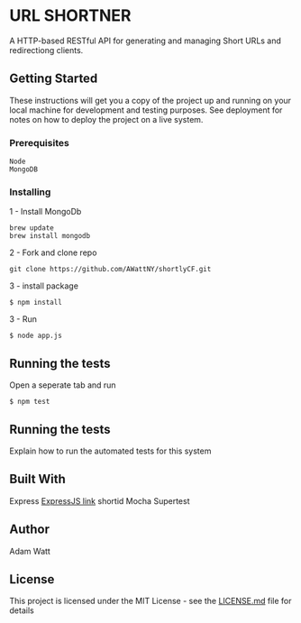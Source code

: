 # URL SHORTNER

A HTTP-based RESTful API for generating and managing Short URLs and redirectiong clients.

## Getting Started

These instructions will get you a copy of the project up and running on your local machine for development and testing purposes. See deployment for notes on how to deploy the project on a live system.

### Prerequisites



```
Node
MongoDB
```

### Installing

1 - Install MongoDb
```
brew update
brew install mongodb
```
2 - Fork and clone repo
```
git clone https://github.com/AWattNY/shortlyCF.git
```
3 - install package
```
$ npm install 
```
3 - Run
```
$ node app.js
```

## Running the tests

Open a seperate tab and run 
```
$ npm test
```
## Running the tests

Explain how to run the automated tests for this system

## Built With
Express [ExpressJS link](https://expressjs.com/)
shortid
Mocha
Supertest


## Author
Adam Watt

## License

This project is licensed under the MIT License - see the [LICENSE.md](LICENSE.md) file for details


